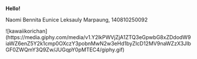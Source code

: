 **<p> Hello! </p>** 
<p> Naomi Bennita Eunice Leksauly Marpaung, 140810250092 </p>

<p>![kawaiikorichan](https://media.giphy.com/media/v1.Y2lkPWVjZjA1ZTQ3eGpwbG8xZDdodW9iaWZ6enZ5Y2k1cmp0OXczY3pobnMwN2w3eHd1byZlcD12MV9naWZzX3JlbGF0ZWQmY3Q9Zw/JUGqpY0pMTEC4/giphy.gif)</p>
